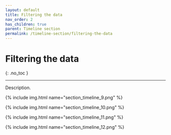 ```yaml
---
layout: default
title: Filtering the data
nav_order: 2
has_children: true
parent: Timeline section
permalink: /timeline-section/filtering-the-data
---
```


# Filtering the data
{: .no_toc }

---

Description.

{% include img.html name="section_timeline_9.png" %}

{% include img.html name="section_timeline_10.png" %}

{% include img.html name="section_timeline_11.png" %}

{% include img.html name="section_timeline_12.png" %}
